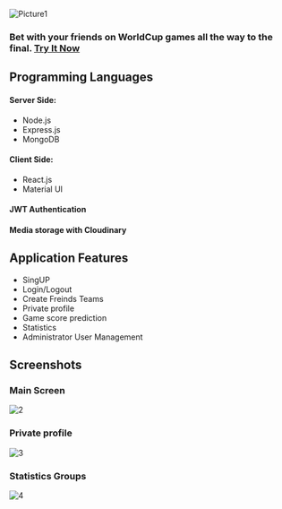 ![Picture1](https://user-images.githubusercontent.com/31032862/176624080-9140b393-d2ca-43fe-8e04-de12ae85dffc.png)
### Bet with your friends on WorldCup games all the way to the final. [Try It Now](https://myworldcup-2022.herokuapp.com/Home)<br/>

## Programming Languages
#### Server Side:
* Node.js
* Express.js
* MongoDB
#### Client Side:
* React.js
* Material UI<br/>
#### JWT Authentication
#### Media storage with Cloudinary

## Application Features
* SingUP
* Login/Logout
* Create Freinds Teams
* Private profile
* Game score prediction
* Statistics
* Administrator User Management

## Screenshots
### Main Screen
![2](https://user-images.githubusercontent.com/31032862/176636110-04d4ef44-0c14-4690-84a9-94537ae78879.png)

### Private profile
![3](https://user-images.githubusercontent.com/31032862/176636280-40b37bc0-f12a-4913-a6ac-17cf781c637d.png)

### Statistics Groups
![4](https://user-images.githubusercontent.com/31032862/176636392-78e597a2-1525-483d-a854-3c54ff4a3747.png)
